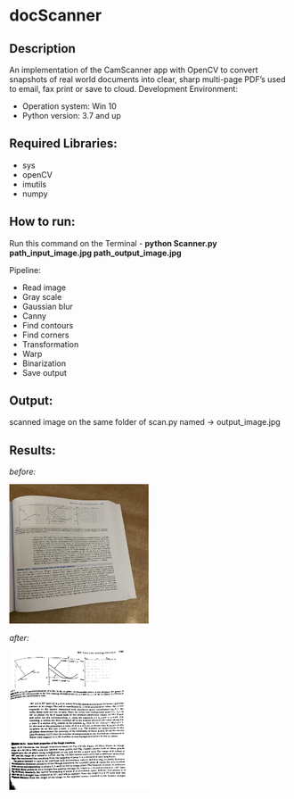 # docScanner

## Description
An implementation of the CamScanner app with OpenCV to convert snapshots of real world documents into clear, sharp multi-page PDF’s used to email, fax print or save to cloud.
Development Environment:
* Operation system: Win 10
* Python version: 3.7  and up
## Required Libraries:
* sys
* openCV
* imutils
* numpy
## How to run:
Run this command on the Terminal - <b>python Scanner.py path_input_image.jpg path_output_image.jpg</b> <p></p>
Pipeline:
* Read image
* Gray scale
* Gaussian blur
* Canny
* Find contours
* Find corners
* Transformation
* Warp
* Binarization
* Save output
## Output:
scanned image on the same folder of scan.py named -> output_image.jpg

## Results:
<em>before: <p></p>
<img src="https://github.com/gilad4591/docScanner/blob/master/1/page.jpg" width="250" height="250"/>

after:</em> <p></p> 

<img src="https://github.com/gilad4591/docScanner/blob/master/output.jpg" width="250" height="250"/>

